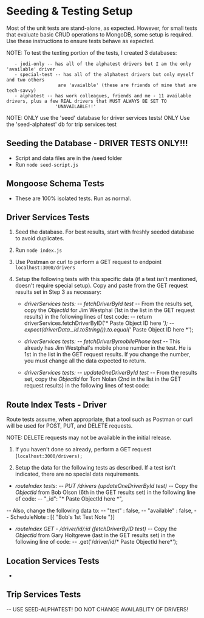 # Seeding & Testing Setup

Most of the unit tests are stand-alone, as expected. However, for small tests that
evaluate basic CRUD operations to MongoDB, some setup is required. Use these instructions
to ensure tests behave as expected.

NOTE:  To test the texting portion of the tests, I created 3 databases:

       - jodi-only -- has all of the alphatest drivers but I am the only 'available' driver
       - special-test -- has all of the alphatest drivers but only myself and two others
                       are 'avaialble' (these are friends of mine that are tech-savvy)
       - alphatest -- has work colleagues, friends and me - 11 available drivers, plus a few REAL drivers that MUST ALWAYS BE SET TO 
                      'UNAVAILABLE!!'              


NOTE:  ONLY use the 'seed' database for driver services tests!
       ONLY Use the 'seed-alphatest' db for trip services test

## Seeding the Database - DRIVER TESTS ONLY!!!
 - Script and data files are in the /seed folder
 - Run ```node seed-script.js```

## Mongoose Schema Tests
- These are 100% isolated tests. Run as normal.

## Driver Services Tests
1. Seed the database. For best results, start with freshly seeded database to avoid duplicates.

2. Run ```node index.js```

3. Use Postman or curl to perform a GET request to endpoint ```localhost:3000/drivers```

4. Setup the following tests with this specific data (if a test isn't mentioned, doesn't require special setup). 
   Copy and paste from the GET request results set in Step 3 as necessary:

    - *driverServices tests: -- fetchDriverById test*
        -- From the results set, copy the *ObjectId* for Jim Westphal (1st in the list in the GET request results) in the following 
           lines of test code:
        -- return driverServices.fetchDriverByID('* Paste Object ID here *');
        -- expect(driverData._id.toString()).to.equal('* Paste Object ID here *');

    - *driverServices tests: -- fetchDriverBymobilePhone test*
        -- This already has Jim Westphal's mobile phone number in the test. He is 1st in the list in the GET request results. If you 
           change the number, you must change all the data expected to return.

    - *driverServices tests: -- updateOneDriverById test*
        -- From the results set, copy the *ObjectId* for Tom Nolan (2nd in the list in the GET request results) in the following lines              of test code:



## Route Index Tests - Driver
Route tests assume, when appropriate, that a tool such as Postman or curl will be used
for POST, PUT, and DELETE requests.

NOTE: DELETE requests may not be available in the initial release.

1. If you haven't done so already, perform a GET request (```localhost:3000/drivers);```

2. Setup the data for the following tests as described. If a test isn't indicated, there are no special data requirements.
- *routeIndex tests: -- PUT /drivers (updateOneDriverById test)*
-- Copy the *ObjectId* from Bob Olson (6th in the GET results set) in the following line of code:
-- "_id": "* Paste ObjectId here *",

-- Also, change the following data to:
-- "text" : false,
-- "available" : false,
-- ScheduleNote : [{ "Bob's 1st Test Note "}]  

- *routeIndex GET - /driver/id/:id (fetchDriverByID test)*
-- Copy the *ObjectId* from Gary Holtgrewe (last in the GET results set) in the following line of code:
-- .get('/driver/id/* Paste ObjectId here*');




## Location Services Tests
-

## Trip Services Tests  
-- USE SEED-ALPHATEST! DO NOT CHANGE AVAILABLITY OF DRIVERS!
